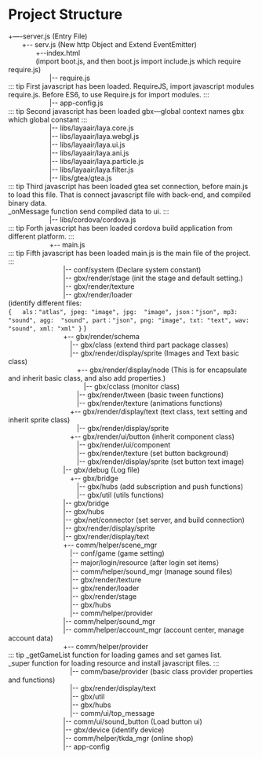 # Project Structure

+—-server.js (Entry File)  
&ensp;&ensp;&ensp;&ensp;+-- serv.js (New http Object and Extend EventEmitter)  
&ensp;&ensp;&ensp;&ensp;&ensp;&ensp;&ensp;&ensp;+--index.html  
&ensp;&ensp;&ensp;&ensp;&ensp;&ensp;&ensp;&ensp;(import boot.js, and then boot.js import include.js which require require.js)  
&ensp;&ensp;&ensp;&ensp;&ensp;&ensp;&ensp;&ensp;&ensp;&ensp;&ensp;&ensp;|-- require.js  
::: tip First javascript has been loaded.
RequireJS, import javascript modules require.js. Before ES6, to use Require.js for import modules.
:::
&ensp;&ensp;&ensp;&ensp;&ensp;&ensp;&ensp;&ensp;&ensp;&ensp;&ensp;&ensp;|-- app-config.js  
::: tip Second javascript has been loaded
gbx—global context names gbx which global constant
:::  
&ensp;&ensp;&ensp;&ensp;&ensp;&ensp;&ensp;&ensp;&ensp;&ensp;&ensp;&ensp;|-- libs/layaair/laya.core.js  
&ensp;&ensp;&ensp;&ensp;&ensp;&ensp;&ensp;&ensp;&ensp;&ensp;&ensp;&ensp;|-- libs/layaair/laya.webgl.js  
&ensp;&ensp;&ensp;&ensp;&ensp;&ensp;&ensp;&ensp;&ensp;&ensp;&ensp;&ensp;|-- libs/layaair/laya.ui.js  
&ensp;&ensp;&ensp;&ensp;&ensp;&ensp;&ensp;&ensp;&ensp;&ensp;&ensp;&ensp;|-- libs/layaair/laya.ani.js  
&ensp;&ensp;&ensp;&ensp;&ensp;&ensp;&ensp;&ensp;&ensp;&ensp;&ensp;&ensp;|-- libs/layaair/laya.particle.js  
&ensp;&ensp;&ensp;&ensp;&ensp;&ensp;&ensp;&ensp;&ensp;&ensp;&ensp;&ensp;|-- libs/layaair/laya.filter.js  
&ensp;&ensp;&ensp;&ensp;&ensp;&ensp;&ensp;&ensp;&ensp;&ensp;&ensp;&ensp;|-- libs/gtea/gtea.js  
::: tip Third javascript has been loaded
gtea set connection, before main.js to load this file. That is connect javascript file with back-end, and compiled binary data.  
_onMessage function send compiled data to ui.
:::  
&ensp;&ensp;&ensp;&ensp;&ensp;&ensp;&ensp;&ensp;&ensp;&ensp;&ensp;&ensp;|-- libs/cordova/cordova.js  
::: tip Forth javascript has been loaded
cordova build application from different platform.
:::  
&ensp;&ensp;&ensp;&ensp;&ensp;&ensp;&ensp;&ensp;&ensp;&ensp;&ensp;&ensp;+-- main.js  
::: tip Fifth javascript has been loaded
main.js is the main file of the project.
:::  
&ensp;&ensp;&ensp;&ensp;&ensp;&ensp;&ensp;&ensp;&ensp;&ensp;&ensp;&ensp;&ensp;&ensp;&ensp;&ensp;|-- conf/system (Declare system constant)  
&ensp;&ensp;&ensp;&ensp;&ensp;&ensp;&ensp;&ensp;&ensp;&ensp;&ensp;&ensp;&ensp;&ensp;&ensp;&ensp;|-- gbx/render/stage (init the stage and default setting.)  
&ensp;&ensp;&ensp;&ensp;&ensp;&ensp;&ensp;&ensp;&ensp;&ensp;&ensp;&ensp;&ensp;&ensp;&ensp;&ensp;|-- gbx/render/texture  
&ensp;&ensp;&ensp;&ensp;&ensp;&ensp;&ensp;&ensp;&ensp;&ensp;&ensp;&ensp;&ensp;&ensp;&ensp;&ensp;|-- gbx/render/loader  
                        (identify different files:  
                            ```
                                {  
                                    als："atlas",
                                    jpeg: "image",
                                    jpg:  "image",
                                    json："json",
                                    mp3: "sound",
                                    agg:  "sound",
                                    part："json",
                                    png: "image",
                                    txt: "text",
                                    wav: "sound",
                                    xml: "xml"
                                }
                            ```
                        )  
&ensp;&ensp;&ensp;&ensp;&ensp;&ensp;&ensp;&ensp;&ensp;&ensp;&ensp;&ensp;&ensp;&ensp;&ensp;&ensp;+-- gbx/render/schema  
&ensp;&ensp;&ensp;&ensp;&ensp;&ensp;&ensp;&ensp;&ensp;&ensp;&ensp;&ensp;&ensp;&ensp;&ensp;&ensp;&ensp;&ensp;|-- gbx/class (extend third part package classes)  
&ensp;&ensp;&ensp;&ensp;&ensp;&ensp;&ensp;&ensp;&ensp;&ensp;&ensp;&ensp;&ensp;&ensp;&ensp;&ensp;&ensp;&ensp;|-- gbx/render/display/sprite (Images and Text basic class)  
&ensp;&ensp;&ensp;&ensp;&ensp;&ensp;&ensp;&ensp;&ensp;&ensp;&ensp;&ensp;&ensp;&ensp;&ensp;&ensp;&ensp;&ensp;&ensp;&ensp;+-- gbx/render/display/node (This is for encapsulate and inherit basic class, and also add properties.)  
&ensp;&ensp;&ensp;&ensp;&ensp;&ensp;&ensp;&ensp;&ensp;&ensp;&ensp;&ensp;&ensp;&ensp;&ensp;&ensp;&ensp;&ensp;&ensp;&ensp;&ensp;&ensp;|-- gbx/cclass (monitor class)  
&ensp;&ensp;&ensp;&ensp;&ensp;&ensp;&ensp;&ensp;&ensp;&ensp;&ensp;&ensp;&ensp;&ensp;&ensp;&ensp;&ensp;&ensp;&ensp;&ensp;|-- gbx/render/tween (basic tween functions)  
&ensp;&ensp;&ensp;&ensp;&ensp;&ensp;&ensp;&ensp;&ensp;&ensp;&ensp;&ensp;&ensp;&ensp;&ensp;&ensp;&ensp;&ensp;&ensp;&ensp;|-- gbx/render/texture (animations functions)  
&ensp;&ensp;&ensp;&ensp;&ensp;&ensp;&ensp;&ensp;&ensp;&ensp;&ensp;&ensp;&ensp;&ensp;&ensp;&ensp;&ensp;&ensp;+-- gbx/render/display/text  (text class, text setting and inherit sprite class)  
&ensp;&ensp;&ensp;&ensp;&ensp;&ensp;&ensp;&ensp;&ensp;&ensp;&ensp;&ensp;&ensp;&ensp;&ensp;&ensp;&ensp;&ensp;&ensp;&ensp;|-- gbx/render/display/sprite  
&ensp;&ensp;&ensp;&ensp;&ensp;&ensp;&ensp;&ensp;&ensp;&ensp;&ensp;&ensp;&ensp;&ensp;&ensp;&ensp;&ensp;&ensp;+-- gbx/render/ui/button (inherit component class)  
&ensp;&ensp;&ensp;&ensp;&ensp;&ensp;&ensp;&ensp;&ensp;&ensp;&ensp;&ensp;&ensp;&ensp;&ensp;&ensp;&ensp;&ensp;&ensp;&ensp;|-- gbx/render/ui/component  
&ensp;&ensp;&ensp;&ensp;&ensp;&ensp;&ensp;&ensp;&ensp;&ensp;&ensp;&ensp;&ensp;&ensp;&ensp;&ensp;&ensp;&ensp;&ensp;&ensp;|-- gbx/render/texture (set button background)  
&ensp;&ensp;&ensp;&ensp;&ensp;&ensp;&ensp;&ensp;&ensp;&ensp;&ensp;&ensp;&ensp;&ensp;&ensp;&ensp;&ensp;&ensp;&ensp;&ensp;|-- gbx/render/display/sprite (set button text image)  
&ensp;&ensp;&ensp;&ensp;&ensp;&ensp;&ensp;&ensp;&ensp;&ensp;&ensp;&ensp;&ensp;&ensp;&ensp;&ensp;|-- gbx/debug (Log file)  
&ensp;&ensp;&ensp;&ensp;&ensp;&ensp;&ensp;&ensp;&ensp;&ensp;&ensp;&ensp;&ensp;&ensp;&ensp;&ensp;&ensp;&ensp;+-- gbx/bridge  
&ensp;&ensp;&ensp;&ensp;&ensp;&ensp;&ensp;&ensp;&ensp;&ensp;&ensp;&ensp;&ensp;&ensp;&ensp;&ensp;&ensp;&ensp;&ensp;&ensp;|-- gbx/hubs (add subscription and push functions)  
&ensp;&ensp;&ensp;&ensp;&ensp;&ensp;&ensp;&ensp;&ensp;&ensp;&ensp;&ensp;&ensp;&ensp;&ensp;&ensp;&ensp;&ensp;&ensp;&ensp;|-- gbx/util (utils functions)  
&ensp;&ensp;&ensp;&ensp;&ensp;&ensp;&ensp;&ensp;&ensp;&ensp;&ensp;&ensp;&ensp;&ensp;&ensp;&ensp;|-- gbx/bridge  
&ensp;&ensp;&ensp;&ensp;&ensp;&ensp;&ensp;&ensp;&ensp;&ensp;&ensp;&ensp;&ensp;&ensp;&ensp;&ensp;|-- gbx/hubs  
&ensp;&ensp;&ensp;&ensp;&ensp;&ensp;&ensp;&ensp;&ensp;&ensp;&ensp;&ensp;&ensp;&ensp;&ensp;&ensp;|-- gbx/net/connector (set server, and build connection)  
&ensp;&ensp;&ensp;&ensp;&ensp;&ensp;&ensp;&ensp;&ensp;&ensp;&ensp;&ensp;&ensp;&ensp;&ensp;&ensp;|-- gbx/render/display/sprite  
&ensp;&ensp;&ensp;&ensp;&ensp;&ensp;&ensp;&ensp;&ensp;&ensp;&ensp;&ensp;&ensp;&ensp;&ensp;&ensp;|-- gbx/render/display/text  
&ensp;&ensp;&ensp;&ensp;&ensp;&ensp;&ensp;&ensp;&ensp;&ensp;&ensp;&ensp;&ensp;&ensp;&ensp;&ensp;+-- comm/helper/scene_mgr  
&ensp;&ensp;&ensp;&ensp;&ensp;&ensp;&ensp;&ensp;&ensp;&ensp;&ensp;&ensp;&ensp;&ensp;&ensp;&ensp;&ensp;&ensp;|-- conf/game (game setting)  
&ensp;&ensp;&ensp;&ensp;&ensp;&ensp;&ensp;&ensp;&ensp;&ensp;&ensp;&ensp;&ensp;&ensp;&ensp;&ensp;&ensp;&ensp;|-- major/login/resource (after login set items）  
&ensp;&ensp;&ensp;&ensp;&ensp;&ensp;&ensp;&ensp;&ensp;&ensp;&ensp;&ensp;&ensp;&ensp;&ensp;&ensp;&ensp;&ensp;|-- comm/helper/sound_mgr (manage sound files)  
&ensp;&ensp;&ensp;&ensp;&ensp;&ensp;&ensp;&ensp;&ensp;&ensp;&ensp;&ensp;&ensp;&ensp;&ensp;&ensp;&ensp;&ensp;|-- gbx/render/texture  
&ensp;&ensp;&ensp;&ensp;&ensp;&ensp;&ensp;&ensp;&ensp;&ensp;&ensp;&ensp;&ensp;&ensp;&ensp;&ensp;&ensp;&ensp;|-- gbx/render/loader  
&ensp;&ensp;&ensp;&ensp;&ensp;&ensp;&ensp;&ensp;&ensp;&ensp;&ensp;&ensp;&ensp;&ensp;&ensp;&ensp;&ensp;&ensp;|-- gbx/render/stage  
&ensp;&ensp;&ensp;&ensp;&ensp;&ensp;&ensp;&ensp;&ensp;&ensp;&ensp;&ensp;&ensp;&ensp;&ensp;&ensp;&ensp;&ensp;|-- gbx/hubs  
&ensp;&ensp;&ensp;&ensp;&ensp;&ensp;&ensp;&ensp;&ensp;&ensp;&ensp;&ensp;&ensp;&ensp;&ensp;&ensp;&ensp;&ensp;|-- comm/helper/provider  
&ensp;&ensp;&ensp;&ensp;&ensp;&ensp;&ensp;&ensp;&ensp;&ensp;&ensp;&ensp;&ensp;&ensp;&ensp;&ensp;|-- comm/helper/sound_mgr  
&ensp;&ensp;&ensp;&ensp;&ensp;&ensp;&ensp;&ensp;&ensp;&ensp;&ensp;&ensp;&ensp;&ensp;&ensp;&ensp;|-- comm/helper/account_mgr (account center, manage account data)  
&ensp;&ensp;&ensp;&ensp;&ensp;&ensp;&ensp;&ensp;&ensp;&ensp;&ensp;&ensp;&ensp;&ensp;&ensp;&ensp;+-- comm/helper/provider  
::: tip
_getGameList function for loading games and set games list.  
_super function for loading resource and install javascript files. 
:::
&ensp;&ensp;&ensp;&ensp;&ensp;&ensp;&ensp;&ensp;&ensp;&ensp;&ensp;&ensp;&ensp;&ensp;&ensp;&ensp;&ensp;&ensp;|-- comm/base/provider (basic class provider properties and functions)  
&ensp;&ensp;&ensp;&ensp;&ensp;&ensp;&ensp;&ensp;&ensp;&ensp;&ensp;&ensp;&ensp;&ensp;&ensp;&ensp;&ensp;&ensp;|-- gbx/render/display/text  
&ensp;&ensp;&ensp;&ensp;&ensp;&ensp;&ensp;&ensp;&ensp;&ensp;&ensp;&ensp;&ensp;&ensp;&ensp;&ensp;&ensp;&ensp;|-- gbx/util  
&ensp;&ensp;&ensp;&ensp;&ensp;&ensp;&ensp;&ensp;&ensp;&ensp;&ensp;&ensp;&ensp;&ensp;&ensp;&ensp;&ensp;&ensp;|-- gbx/hubs  
&ensp;&ensp;&ensp;&ensp;&ensp;&ensp;&ensp;&ensp;&ensp;&ensp;&ensp;&ensp;&ensp;&ensp;&ensp;&ensp;&ensp;&ensp;|-- comm/ui/top_message  
&ensp;&ensp;&ensp;&ensp;&ensp;&ensp;&ensp;&ensp;&ensp;&ensp;&ensp;&ensp;&ensp;&ensp;&ensp;&ensp;|-- comm/ui/sound_button (Load button ui)  
&ensp;&ensp;&ensp;&ensp;&ensp;&ensp;&ensp;&ensp;&ensp;&ensp;&ensp;&ensp;&ensp;&ensp;&ensp;&ensp;|-- gbx/device (identify device)  
&ensp;&ensp;&ensp;&ensp;&ensp;&ensp;&ensp;&ensp;&ensp;&ensp;&ensp;&ensp;&ensp;&ensp;&ensp;&ensp;|-- comm/helper/tkda_mgr (online shop)  
&ensp;&ensp;&ensp;&ensp;&ensp;&ensp;&ensp;&ensp;&ensp;&ensp;&ensp;&ensp;&ensp;&ensp;&ensp;&ensp;|-- app-config  
